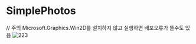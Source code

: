 # SimplePhotos
// 주의 Microsoft.Graphics.Win2D를 설치하지 않고 실행하면 배포오류가 뜰수도 있음
![223](https://github.com/Simonsbed/SimplePhotos/assets/87604547/a50a36ba-e34a-4d27-a6ea-0a940f5a5bf7)
